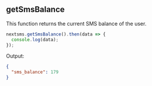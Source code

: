 ## getSmsBalance

This function returns the current SMS balance of the user.

```js
nextsms.getSmsBalance().then(data => {
  console.log(data);
});
```

Output:

```json
{
  "sms_balance": 179
}
```
